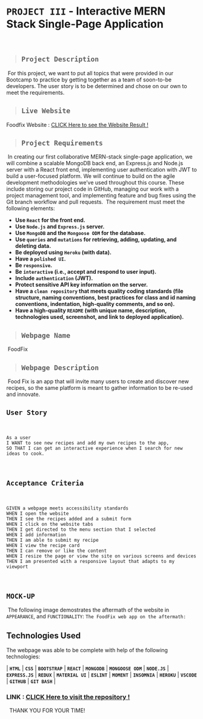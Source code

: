 # `PROJECT III` - Interactive MERN Stack Single-Page Application
​

> ## **`Project Description`**
​
For this project, we want to put all topics that were provided in our Bootcamp to practice by getting together as a team of soon-to-be developers.
The user story is to be determined and chose on our own to meet the requirements.
​
> ## `Live Website`
Foodfix Website : [CLICK Here to see the Website Result !](https://foodfix.mx)

> ## `Project Requirements`
​
In creating our first collaborative MERN-stack single-page application, we will combine a scalable MongoDB back end, an Express.js and Node.js server with a React front end, implementing user authentication with JWT to build a user-focused platform. We will continue to build on the agile development methodologies we’ve used throughout this course. These include storing our project code in GitHub, managing our work with a project management tool, and implementing feature and bug fixes using the Git branch workflow and pull requests.
​
The requirement must meet the following elements:
​
- **Use `React` for the front end.**
​
- **Use `Node.js` and `Express.js` server.**
​
- **Use `MongoDB` and the `Mongoose ODM` for the database.**
​
- **Use `queries` and `mutations` for retrieving, adding, updating, and deleting data.**
​
- **Be deployed using `Heroku` (with data).**
​
- **Have a `polished UI`.**
​
- **Be `responsive`.**
​
- **Be `interactive` (i.e., accept and respond to user input).**
​
- **Include `authentication` (JWT).**
​
- **Protect sensitive API key information on the server.**
​
- **Have a `clean repository` that meets quality coding standards (file structure, naming conventions, best practices for class and id naming conventions, indentation, high-quality comments, and so on).**
​
- **Have a high-quality `README` (with unique name, description, technologies used, screenshot, and link to deployed application).**
​
> ## `Webpage Name`
​
FoodFix
​
> ## `Webpage Description`
​
Food Fix is an app that will invite many users to create and discover new recipes, so the same platform is meant to gather information to be re-used and innovate.
​
## `User Story`
​
```
As a user
I WANT to see new recipes and add my own recipes to the app,
SO THAT I can get an interactive experience when I search for new ideas to cook.
```
​
## `Acceptance Criteria`
​
```
GIVEN a webpage meets accessibility standards
WHEN I open the website
THEN I see the recipes added and a submit form
WHEN I click on the website tabs
THEN I get directed to the menu section that I selected
WHEN I add information
THEN I am able to submit my recipe
WHEN I view the recipe card
THEN I can remove or like the content
WHEN I resize the page or view the site on various screens and devices
THEN I am presented with a responsive layout that adapts to my viewport
```
​
## `MOCK-UP`
​
The following image demostrates the aftermath of the website in `APPEARANCE`, and `FUNCTIONALITY`:
​
`The FoodFix web app on the aftermath:`​
​
## Technologies Used
​The webpage was able to be complete with help of the following technologies:

| **`HTML`** | **`CSS`** | **`BOOTSTRAP`** | **`REACT`** | **`MONGODB`** | **`MONGOOSE ODM`** | **`NODE.JS`** | **`EXPRESS.JS`** | **`REDUX`** | **`MATERIAL UI`** | **`ESLINT`** | **`MOMENT`** | **`INSOMNIA`** | **`HEROKU`** | **`VSCODE`** | **`GITHUB`** | **`GIT BASH`** |

### LINK : [CLICK Here to visit the repository !](https://github.com/davidtc8/Foodfix2.git)
​
​
THANK YOU FOR YOUR TIME!
